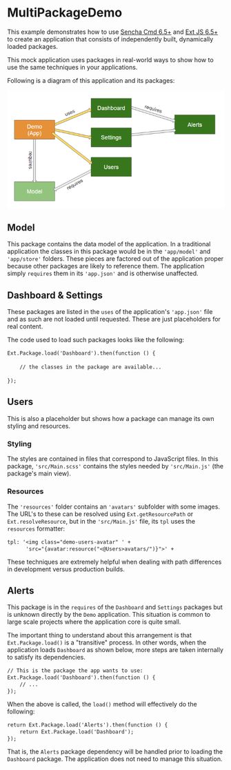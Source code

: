 # MultiPackageDemo

This example demonstrates how to use
[Sencha Cmd 6.5+](https://www.sencha.com/products/sencha-cmd) and
[Ext JS 6.5+](https://www.sencha.com/products/extjs) to create an application that
consists of independently built, dynamically loaded packages.

This mock application uses packages in real-world ways to show how to use the same
techniques in your applications.

Following is a diagram of this application and its packages:

![Architecture](docs/architecture.png)

## Model

This package contains the data model of the application. In a traditional application
the classes in this package would be in the `'app/model'` and `'app/store'` folders.
These pieces are factored out of the application proper because other packages are
likely to reference them. The application simply `requires` them in its `'app.json'`
and is otherwise unaffected.

## Dashboard & Settings

These packages are listed in the `uses` of the application's `'app.json'` file and
as such are not loaded until requested. These are just placeholders for real content.

The code used to load such packages looks like the following:

    Ext.Package.load('Dashboard').then(function () {
    
        // the classes in the package are available...
        
    });

## Users

This is also a placeholder but shows how a package can manage its own styling and
resources.

### Styling

The styles are contained in files that correspond to JavaScript files. In this package,
`'src/Main.scss'` contains the styles needed by `'src/Main.js'` (the package's main view).

### Resources

The `'resources'` folder contains an `'avatars'` subfolder with some images. The URL's
to these can be resolved using `Ext.getResourcePath` or `Ext.resolveResource`, but in
the `'src/Main.js'` file, its `tpl` uses the `resources` formatter:

    tpl: '<img class="demo-users-avatar" ' + 
          'src="{avatar:resource("<@Users>avatars/")}">' +

These techniques are extremely helpful when dealing with path differences in development
versus production builds.

## Alerts

This package is in the `requires` of the `Dashboard` and `Settings` packages but is
unknown directly by the `Demo` application. This situation is common to large scale
projects where the application core is quite small.

The important thing to understand about this arrangement is that `Ext.Package.load()` is
a "transitive" process. In other words, when the application loads `Dashboard` as shown
below, more steps are taken internally to satisfy its dependencies.

    // This is the package the app wants to use:
    Ext.Package.load('Dashboard').then(function () {
        // ...
    });

When the above is called, the `load()` method will effectively do the following:

    return Ext.Package.load('Alerts').then(function () {
        return Ext.Package.load('Dashboard');
    });

That is, the `Alerts` package dependency will be handled prior to loading the `Dashboard`
package. The application does not need to manage this situation.
